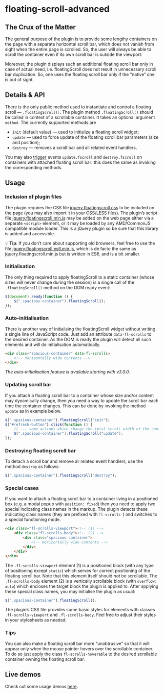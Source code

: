 # floating-scroll-advanced

## The Crux of the Matter

The general purpose of the plugin is to provide some lengthy containers on the page with a separate horizontal scroll bar, which does not vanish from sight when the entire page is scrolled. So, the user will always be able to scroll the container even if its own scroll bar is outside the viewport.

Moreover, the plugin displays such an additional floating scroll bar only in case of actual need, i.e. floatingScroll does not result in unnecessary scroll bar duplication. So, one uses the floating scroll bar only if the “native” one is out of sight.

## Details & API

There is the only public method used to instantiate and control a floating scroll — `.floatingScroll()`. The plugin method `.floatingScroll()` should be called in context of a scrollable container. It takes an optional argument `method`. The currently supported methods are

* `init` (default value) — used to initialize a floating scroll widget;
* `update` — used to force update of the floating scroll bar parameters (size and position);
* `destroy` — removes a scroll bar and all related event handlers.

You may also [trigger](https://api.jquery.com/trigger/) events `update.fscroll` and `destroy.fscroll` on containers with attached floating scroll bar: this does the same as invoking the corresponding methods.

## Usage

### Inclusion of plugin files

The plugin requires the CSS file [jquery.floatingscroll.css](dist/jquery.floatingscroll.css) to be included on the page (you may also import it in your CSS/LESS files). The plugin’s script file [jquery.floatingscroll.min.js](dist/jquery.floatingscroll.min.js) may be added on the web page either via a separate `<script>` element, or it may be loaded by any AMD/CommonJS compatible module loader. This is a jQuery plugin so be sure that this library is added and accessible.

:bulb: **Tip:** If you don’t care about supporting old browsers, feel free to use the file [jquery.floatingscroll.es6.min.js](dist/jquery.floatingscroll.es6.min.js), which is de facto the same as jquery.floatingscroll.min.js but is written in ES6, and is a bit smaller.

### Initialisation

The only thing required to apply floatingScroll to a static container (whose sizes will never change during the session) is a single call of the `.floatingScroll()` method on the DOM ready event:

```javascript
$(document).ready(function () {
    $(".spacious-container").floatingScroll();
});
```

### Auto-initialisation

There is another way of initialising the floatingScroll widget without writing a single line of JavaScript code. Just add an attribute `data-fl-scrolls` to the desired container. As the DOM is ready the plugin will detect all such elements and will do initialisation automatically.

```html
<div class="spacious-container" data-fl-scrolls>
    <!-- Horizontally wide contents -->
</div>
```

_The auto-initialisation feature is available starting with v3.0.0._

### Updating scroll bar

If you attach a floating scroll bar to a container whose size and/or content may dynamically change, then you need a way to update the scroll bar each time the container changes. This can be done by invoking the method `update` as in example below.

```javascript
$(".spacious-container").floatingScroll("init");
$("#refresh-button").click(function () {
    // ... some actions which change the total scroll width of the container ...
    $(".spacious-container").floatingScroll("update");
});
```

### Destroying floating scroll bar

To detach a scroll bar and remove all related event handlers, use the method `destroy` as follows:

```javascript
$(".spacious-container").floatingScroll("destroy");
```

### Special cases

If you want to attach a floating scroll bar to a container living in a positioned box (e.g. a modal popup with `position: fixed`) then you need to apply two special indicating class names in the markup. The plugin detects these indicating class names (they are prefixed with `fl-scrolls-`) and switches to a special functioning mode.

```html
<div class="fl-scrolls-viewport"><!-- (1) -->
    <div class="fl-scrolls-body"><!-- (2) -->
        <div class="spacious-container">
            <!-- Horizontally wide contents -->
        </div>
    </div>
</div>
```

The `.fl-scrolls-viewport` element (1) is a positioned block (with any type of positioning except `static`) which serves for correct positioning of the floating scroll bar. Note that this element itself should _not_ be scrollable. The `.fl-scrolls-body` element (2) is a vertically scrollable block (with `overflow: auto`) which encloses the target block the plugin is applied to. After applying these special class names, you may initialise the plugin as usual:

```javascript
$(".spacious-container").floatingScroll();
```

The plugin’s CSS file provides some basic styles for elements with classes `.fl-scrolls-viewport` and `.fl-scrolls-body`. Feel free to adjust their styles in your stylesheets as needed.

### Tips

You can also make a floating scroll bar more “unobtrusive” so that it will appear only when the mouse pointer hovers over the scrollable container. To do so just apply the class `fl-scrolls-hoverable` to the desired scrollable container owning the floating scroll bar.

## Live demos

Check out some usage demos [here](https://amphiluke.github.io/floating-scroll/).
